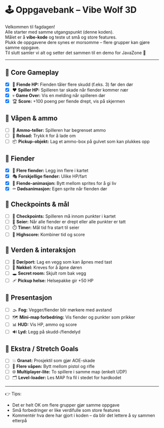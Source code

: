 # 🕹️ Oppgavebank – Vibe Wolf 3D

Velkommen til fagdagen!  
Alle starter med samme utgangspunkt (denne koden).  
Målet er å **vibe-kode** og teste ut små og store features.  
Plukk de oppgavene dere synes er morsomme – flere grupper kan gjøre samme oppgave.  
Til slutt samler vi alt og setter det sammen til en demo for JavaZone 🚀

---

## 🎯 Core Gameplay
- [x] 👹 **Fiende HP:** Fienden tåler flere skudd (f.eks. 3) før den dør  
- [x] ❤️ **Spiller HP:** Spilleren tar skade når fiender kommer nær  
- [x] 💀 **Game Over:** Vis en melding når spilleren dør  
- [x] 🏆 **Score:** +100 poeng per fiende drept, vis på skjermen  

## 🔫 Våpen & ammo
- [ ] 🔢 **Ammo-teller:** Spilleren har begrenset ammo  
- [ ] 🔄 **Reload:** Trykk `R` for å lade om  
- [ ] 📦 **Pickup-objekt:** Lag et ammo-box på gulvet som kan plukkes opp  

## 👹 Fiender
- [x] 👥 **Flere fiender:** Legg inn flere i kartet  
- [x] 🎭 **Forskjellige fiender:** Ulike HP/fart  
- [x] 🕺 **Fiende-animasjon:** Bytt mellom sprites for å gi liv  
- [x] ⚰️ **Dødsanimasjon:** Egen sprite når fienden dør  

## 🏁 Checkpoints & mål
- [ ] 📍 **Checkpoints:** Spilleren må innom punkter i kartet  
- [ ] 🎉 **Seier:** Når alle fiender er drept eller alle punkter er tatt  
- [ ] ⏱️ **Timer:** Mål tid fra start til seier  
- [ ] 🏅 **Highscore:** Kombiner tid og score  

## 🧭 Verden & interaksjon
- [ ] 🚪 **Dør/port:** Lag en vegg som kan åpnes med tast  
- [ ] 🔑 **Nøkkel:** Kreves for å åpne døren  
- [ ] 🕳️ **Secret room:** Skjult rom bak vegg  
- [ ] 🩹 **Pickup helse:** Helsepakke gir +50 HP  

## 🎨 Presentasjon
- [ ] 🌫️ **Fog:** Vegger/fiender blir mørkere med avstand  
- [ ] 🗺️ **Mini-map forbedring:** Vis fiender og punkter som prikker  
- [ ] 📊 **HUD:** Vis HP, ammo og score  
- [ ] 🔊 **Lyd:** Legg på skudd-/fiendelyd  

## 🚀 Ekstra / Stretch Goals
- [ ] 💥 **Granat:** Prosjektil som gjør AOE-skade  
- [ ] 🔫 **Flere våpen:** Bytt mellom pistol og rifle  
- [ ] 🌐 **Multiplayer-lite:** To spillere i samme map (enkelt UDP)  
- [ ] 🗂️ **Level-loader:** Les MAP fra fil i stedet for hardkodet  

---

👉 Tips:  
- Det er helt OK om flere grupper gjør samme oppgave  
- Små forbedringer er like verdifulle som store features  
- Kommentér hva dere har gjort i koden – da blir det lettere å sy sammen etterpå  
